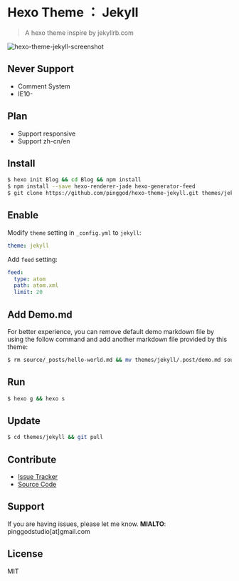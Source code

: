 # Hexo Theme ： Jekyll

> A hexo theme inspire by jekyllrb.com

![hexo-theme-jekyll-screenshot](https://cloud.githubusercontent.com/assets/9530963/10627194/0ceeb9bc-77e9-11e5-918b-c978d444bbd3.png)

## Never Support 

- Comment System
- IE10-

## Plan

- Support responsive
- Support zh-cn/en

## Install

``` bash
$ hexo init Blog && cd Blog && npm install
$ npm install --save hexo-renderer-jade hexo-generator-feed
$ git clone https://github.com/pinggod/hexo-theme-jekyll.git themes/jekyll
```

## Enable

Modify `theme` setting in `_config.yml` to `jekyll`:

```yaml
theme: jekyll
```

Add `feed` setting:

```yaml
feed:
  type: atom
  path: atom.xml
  limit: 20
```

## Add Demo.md

For better experience, you can remove default demo markdown file by using the follow command and add another markdown file provided by this theme:

```bash
$ rm source/_posts/hello-world.md && mv themes/jekyll/.post/demo.md source/_posts 
```

## Run

```bash
$ hexo g && hexo s
```

## Update

``` bash
$ cd themes/jekyll && git pull
```

## Contribute

- [Issue Tracker](https://github.com/pinggod/jekyll/issues)
- [Source Code](https://github.com/pinggod/jekyll)

## Support

If you are having issues, please let me know.
**MIALTO**: pinggodstudio[at]gmail.com

## License

MIT
